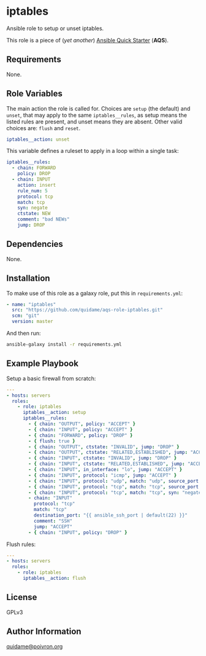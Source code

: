 # iptables

Ansible role to setup or unset iptables.

This role is a piece of (*yet another*)
[Ansible Quick Starter](/aqs-common) (**AQS**).

## Requirements

None.

## Role Variables

The main action the role is called for. Choices are `setup` (the default) and
`unset`, that may apply to the same `iptables__rules`, as setup means the listed
rules are present, and unset means they are absent. Other valid choices are:
`flush` and `reset`.
```yaml
iptables__action: unset
```

This variable defines a ruleset to apply in a loop within a single task:
```yaml
iptables__rules:
  - chain: FORWARD
    policy: DROP
  - chain: INPUT
    action: insert
    rule_num: 5
    protocol: tcp
    match: tcp
    syn: negate
    ctstate: NEW
    comment: "bad NEWs"
    jump: DROP
```


## Dependencies

None.

## Installation

To make use of this role as a galaxy role, put this in `requirements.yml`:

```yaml
- name: "iptables"
  src: "https://github.com/quidame/aqs-role-iptables.git"
  scm: "git"
  version: master
```

And then run:

```bash
ansible-galaxy install -r requirements.yml
```

## Example Playbook

Setup a basic firewall from scratch:
```yaml
---
- hosts: servers
  roles:
    - role: iptables
      iptables__action: setup
      iptables__rules:
        - { chain: "OUTPUT", policy: "ACCEPT" }
        - { chain: "INPUT", policy: "ACCEPT" }
        - { chain: "FORWARD", policy: "DROP" }
        - { flush: true }
        - { chain: "OUTPUT", ctstate: "INVALID", jump: "DROP" }
        - { chain: "OUTPUT", ctstate: "RELATED,ESTABLISHED", jump: "ACCEPT" }
        - { chain: "INPUT", ctstate: "INVALID", jump: "DROP" }
        - { chain: "INPUT", ctstate: "RELATED,ESTABLISHED", jump: "ACCEPT" }
        - { chain: "INPUT", in_interface: "lo", jump: "ACCEPT" }
        - { chain: "INPUT", protocol: "icmp", jump: "ACCEPT" }
        - { chain: "INPUT", protocol: "udp", match: "udp", source_port: "0:1023", comment: "bad source port", jump: "DROP" }
        - { chain: "INPUT", protocol: "tcp", match: "tcp", source_port: "0:1023", comment: "bad source port", jump: "DROP" }
        - { chain: "INPUT", protocol: "tcp", match: "tcp", syn: "negate", ctstate: "NEW", comment: "bad NEWs", jump: "DROP" }
        - chain: "INPUT"
          protocol: "tcp"
          match: "tcp"
          destination_port: "{{ ansible_ssh_port | default(22) }}"
          comment: "SSH"
          jump: "ACCEPT"
        - { chain: "INPUT", policy: "DROP" }
```

Flush rules:
```yaml
---
- hosts: servers
  roles:
    - role: iptables
      iptables__action: flush
```

## License

GPLv3

## Author Information

<quidame@poivron.org>
